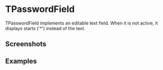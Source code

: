 TPasswordField
==============

TPasswordField implements an editable text field.  When it is not active, it displays starts ('*') instead of the text.

Screenshots
-----------

Examples
--------
